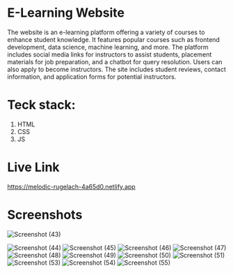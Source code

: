 # E-Learning Website
The website is an e-learning platform offering a variety of courses to enhance student knowledge. It features popular courses such as frontend development, data science, machine learning, and more. The platform includes social media links for instructors to assist students, placement materials for job preparation, and a chatbot for query resolution. Users can also apply to become instructors. The site includes student reviews, contact information, and application forms for potential instructors.

# Teck stack:
1. HTML
2. CSS
3. JS

# Live Link
https://melodic-rugelach-4a65d0.netlify.app

# Screenshots
![Screenshot (43)](https://github.com/habi-navitha/final-2/assets/141555190/8bfb668d-e96b-4314-8ca8-d185f77e2e6b)

![Screenshot (44)](https://github.com/habi-navitha/final-2/assets/141555190/b93a1a08-d1d7-41c1-ab38-5cd2c42990dc)
![Screenshot (45)](https://github.com/habi-navitha/final-2/assets/141555190/57854e22-dce6-4479-92d5-81a2598f91cb)
![Screenshot (46)](https://github.com/habi-navitha/final-2/assets/141555190/39c4f62d-cbd3-45e2-a579-f576715db718)
![Screenshot (47)](https://github.com/habi-navitha/final-2/assets/141555190/961eecd0-4308-4e6e-9a70-9895b250c6da)
![Screenshot (48)](https://github.com/habi-navitha/final-2/assets/141555190/36a28097-edb4-40bd-8c0d-96b9cbf3dcbe)
![Screenshot (49)](https://github.com/habi-navitha/final-2/assets/141555190/a1272c62-d816-4a2c-9a12-d3b6354d9dbb)
![Screenshot (50)](https://github.com/habi-navitha/final-2/assets/141555190/57507f70-07b8-4ee3-8a40-043115f60754)
![Screenshot (51)](https://github.com/habi-navitha/final-2/assets/141555190/712394b8-3eec-49fc-88b2-ce2a68e7f2c4)
![Screenshot (53)](https://github.com/habi-navitha/final-2/assets/141555190/346e5232-48a6-4b13-b987-f418b84f3b85)
![Screenshot (54)](https://github.com/habi-navitha/final-2/assets/141555190/7ca69cc1-d750-4300-8f61-c1eace9373e4)
![Screenshot (55)](https://github.com/habi-navitha/final-2/assets/141555190/0cdfc675-df47-4f74-a9f6-d6608a03ede2)
